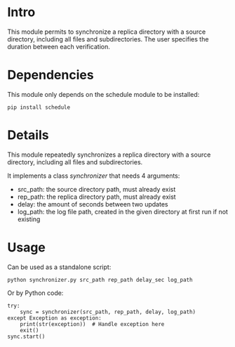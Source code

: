 # Intro
This module permits to synchronize a replica directory with a source directory, including all files and subdirectories.
The user specifies the duration between each verification.

# Dependencies
This module only depends on the schedule module to be installed:
```
pip install schedule
```

# Details
This module repeatedly synchronizes a replica directory with a source directory, including all files and subdirectories.

It implements a class _synchronizer_ that needs 4 arguments:
-   src_path: the source directory path, must already exist
-   rep_path: the replica directory path, must already exist
-   delay: the amount of seconds between two updates
-   log_path: the log file path, created in the given directory at first run if not existing

# Usage
Can be used as a standalone script:
```
python synchronizer.py src_path rep_path delay_sec log_path
```
Or by Python code:
```
try:
    sync = synchronizer(src_path, rep_path, delay, log_path)
except Exception as exception:
    print(str(exception))  # Handle exception here
    exit()
sync.start()
```

